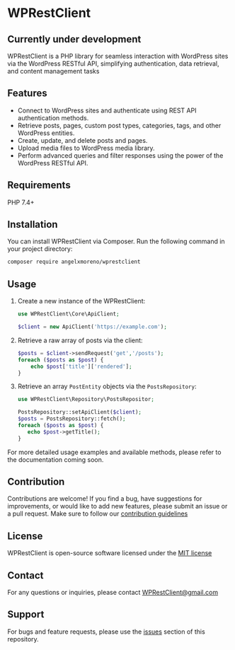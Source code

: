 # WPRestClient

## Currently under development

WPRestClient is a PHP library for seamless interaction with WordPress sites via the WordPress RESTful API, simplifying
authentication, data retrieval, and content management tasks

## Features

- Connect to WordPress sites and authenticate using REST API authentication methods.
- Retrieve posts, pages, custom post types, categories, tags, and other WordPress entities.
- Create, update, and delete posts and pages.
- Upload media files to WordPress media library.
- Perform advanced queries and filter responses using the power of the WordPress RESTful API.

## Requirements

PHP 7.4+

## Installation

You can install WPRestClient via Composer. Run the following command in your project directory:

```bash
composer require angelxmoreno/wprestclient
```

## Usage

1. Create a new instance of the WPRestClient:

    ```php
    use WPRestClient\Core\ApiClient;
    
    $client = new ApiClient('https://example.com');
    ```

2. Retrieve a raw array of posts via the client:

    ```php
    $posts = $client->sendRequest('get','/posts');
    foreach ($posts as $post) {
        echo $post['title']['rendered'];
    }
    ```

3. Retrieve an array `PostEntity` objects via the `PostsRepository`:

    ```php
   use WPRestClient\Repository\PostsRepositor;
   
   PostsRepository::setApiClient($client);
   $posts = PostsRepository::fetch();
   foreach ($posts as $post) {
       echo $post->getTitle();
   }
    ```
   
For more detailed usage examples and available methods, please refer to the documentation coming soon.

## Contribution

Contributions are welcome! If you find a bug, have suggestions for improvements, or would like to add new features,
please submit an issue or a pull request. Make sure to follow our [contribution guidelines](CONTRIBUTION_GUIDELINES.md)

## License

WPRestClient is open-source software licensed under the [MIT license](LICENSE)

## Contact

For any questions or inquiries, please contact [WPRestClient@gmail.com](mailto:WPRestClient@gmail.com)

## Support

For bugs and feature requests, please use the [issues](https://github.com/angelxmoreno/WPRestClient/issues) section of
this repository.

